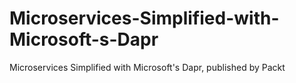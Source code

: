 # Microservices-Simplified-with-Microsoft-s-Dapr
Microservices Simplified with Microsoft's Dapr, published by Packt
